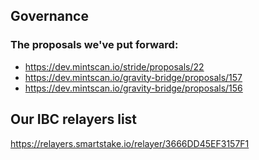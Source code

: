 ## Governance

### The proposals we've put forward:

* https://dev.mintscan.io/stride/proposals/22
* https://dev.mintscan.io/gravity-bridge/proposals/157
* https://dev.mintscan.io/gravity-bridge/proposals/156


## Our IBC relayers list

https://relayers.smartstake.io/relayer/3666DD45EF3157F1
